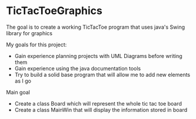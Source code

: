 # TicTacToeGraphics
The goal is to create a working TicTacToe program that uses java's Swing library for graphics


My goals for this project:
  - Gain experience planning projects with UML Diagrams before writing them
  - Gain experience using the java documentation tools
  - Try to build a solid base program that will allow me to add new elements as I go

Main goal
  - Create a class Board which will represent the whole tic tac toe board
  - Create a class MainWin that will display the information stored in board


   
